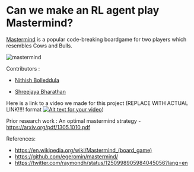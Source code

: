 # Can we make an RL agent play Mastermind?

[Mastermind](https://en.wikipedia.org/wiki/Mastermind_(board_game)) is a popular code-breaking boardgame for two players which resembles Cows and Bulls. 

![mastermind](!images/mastermind.png)

Contributors :

  - [Nithish Bolleddula](https://github.com/nithish08)
  
  - [Shreejaya Bharathan](https://github.com/ShreejayaB)

Here is a link to a video we made for this project
(REPLACE WITH ACTUAL LINK!!!! format [![Alt text for your video](https://img.youtube.com/vi/VIDEO-ID/0.jpg)](http://www.youtube.com/watch?v=VIDEO-ID))


Prior research work : An optimal mastermind strategy - https://arxiv.org/pdf/1305.1010.pdf

References:
- https://en.wikipedia.org/wiki/Mastermind_(board_game)
- https://github.com/egeromin/mastermind/
- https://twitter.com/raymondh/status/1250998905984045056?lang=en